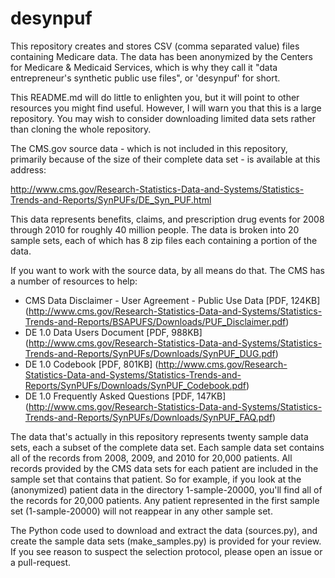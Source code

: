 # desynpuf

This repository creates and stores CSV (comma separated value) files containing Medicare data. The data has been anonymized by the Centers for Medicare & Medicaid Services, which is why they call it "data entrepreneur's synthetic public use files", or 'desynpuf' for short.

This README.md will do little to enlighten you, but it will point to other resources you might find useful. However, I will warn you that this is a large repository. You may wish to consider downloading limited data sets rather than cloning the whole repository.

The CMS.gov source data - which is not included in this repository, primarily because of the size of their complete data set - is available at this address:

http://www.cms.gov/Research-Statistics-Data-and-Systems/Statistics-Trends-and-Reports/SynPUFs/DE_Syn_PUF.html

This data represents benefits, claims, and prescription drug events for 2008 through 2010 for roughly 40 million people. The data is broken into 20 sample sets, each of which has 8 zip files each containing a portion of the data.

If you want to work with the source data, by all means do that. The CMS has a number of resources to help:

* CMS Data Disclaimer - User Agreement - Public Use Data [PDF, 124KB] (http://www.cms.gov/Research-Statistics-Data-and-Systems/Statistics-Trends-and-Reports/BSAPUFS/Downloads/PUF_Disclaimer.pdf)
* DE 1.0 Data Users Document [PDF, 988KB] (http://www.cms.gov/Research-Statistics-Data-and-Systems/Statistics-Trends-and-Reports/SynPUFs/Downloads/SynPUF_DUG.pdf)
* DE 1.0 Codebook [PDF, 801KB] (http://www.cms.gov/Research-Statistics-Data-and-Systems/Statistics-Trends-and-Reports/SynPUFs/Downloads/SynPUF_Codebook.pdf)
* DE 1.0 Frequently Asked Questions [PDF, 147KB] (http://www.cms.gov/Research-Statistics-Data-and-Systems/Statistics-Trends-and-Reports/SynPUFs/Downloads/SynPUF_FAQ.pdf)

The data that's actually in this repository represents twenty sample data sets, each a subset of the complete data set. Each sample data set contains all of the records from 2008, 2009, and 2010 for 20,000 patients. All records provided by the CMS data sets for each patient are included in the sample set that contains that patient. So for example, if you look at the (anonymized) patient data in the directory 1-sample-20000, you'll find all of the records for 20,000 patients. Any patient represented in the first sample set (1-sample-20000) will not reappear in any other sample set. 

The Python code used to download and extract the data (sources.py), and create the sample data sets (make_samples.py) is provided for your review. If you see reason to suspect the selection protocol, please open an issue or a pull-request.


